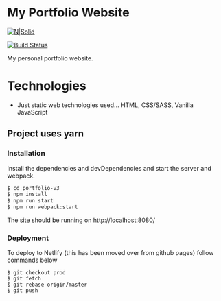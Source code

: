 # My Portfolio Website

[![N|Solid](https://cldup.com/dTxpPi9lDf.thumb.png)](https://nodesource.com/products/nsolid)

[![Build Status](https://travis-ci.org/joemccann/dillinger.svg?branch=master)](https://travis-ci.org/joemccann/dillinger)

My personal portfolio website.

# Technologies

  - Just static web technologies used... HTML, CSS/SASS, Vanilla JavaScript


## Project uses yarn


### Installation

Install the dependencies and devDependencies and start the server and webpack.

```sh
$ cd portfolio-v3
$ npm install 
$ npm run start
$ npm run webpack:start
```

The site should be running on http://localhost:8080/

### Deployment 

To deploy to Netlify (this has been moved over from github pages) follow commands below

```
$ git checkout prod
$ git fetch
$ git rebase origin/master
$ git push 
```